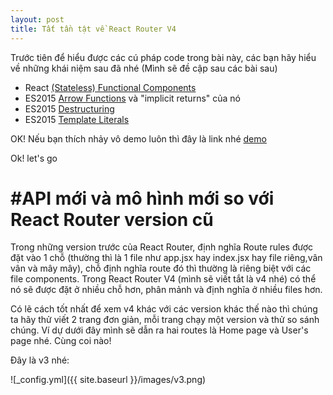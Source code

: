 ```yaml
---
layout: post
title: Tất tần tật về React Router V4
---
```

Trước tiên để hiểu được các cú pháp code trong bài này, các bạn hãy hiểu về những khái niệm sau đã nhé (Mình sẽ đề cập sau các bài sau)
- React [(Stateless) Functional Components ](https://reactjs.org/docs/components-and-props.html)
- ES2015 [Arrow Functions](https://developer.mozilla.org/en-US/docs/Web/JavaScript/Reference/Functions/Arrow_functions) và "implicit returns" của nó
- ES2015 [Destructuring](https://developer.mozilla.org/en-US/docs/Web/JavaScript/Reference/Operators/Destructuring_assignment)
- ES2015 [Template Literals](https://developer.mozilla.org/en-US/docs/Web/JavaScript/Reference/Template_literals)

OK! Nếu bạn thích nhảy vô demo luôn thì đây là link nhé
[demo](https://codepen.io/bradwestfall/project/editor/XWNWge/?preview_height=50&open_file=src/app.js)

Ok! let's go

# #API mới và mô hình mới so với React Router version cũ
Trong những version trước của React Router, định nghĩa Route rules được đặt vào 1 chỗ (thường thì là 1 file như app.jsx hay index.jsx hay file riêng,vân vân và mây mây), chỗ định nghĩa route đó thì thường là riêng biệt với các file components. Trong React Router V4 (mình sẽ viết tắt là v4 nhé) có thể nó sẽ được đặt ở nhiều chỗ hơn, phân mảnh và định nghĩa ở nhiều files hơn. 

Có lẽ cách tốt nhất để xem v4 khác với các version khác thế nào thì chúng ta hãy thử viết 2 trang đơn giản, mỗi trang chạy một version và thử so sánh chúng. Ví dự dưới đây mình sẽ dẫn ra hai routes là Home page và User's page nhé. Cùng coi nào!

Đây là v3 nhé:

![_config.yml]({{ site.baseurl }}/images/v3.png)
